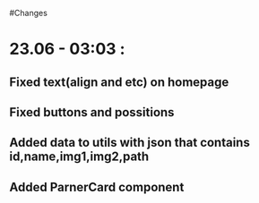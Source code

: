 
#Changes
# 23.06 - 03:03 :
## Fixed text(align and etc) on homepage
## Fixed buttons and possitions
## Added data to utils with json that contains id,name,img1,img2,path
## Added ParnerCard component 
